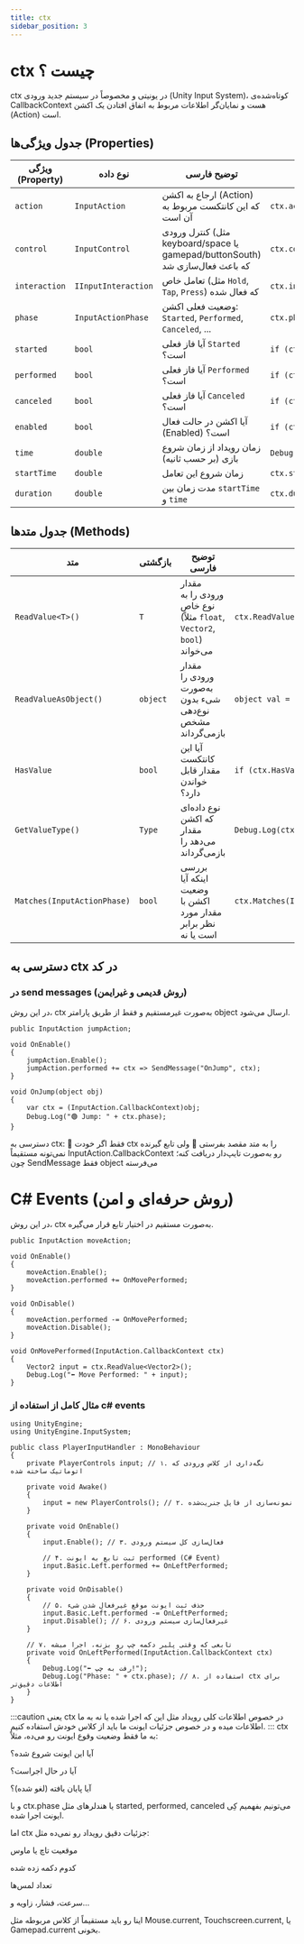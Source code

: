 ```yaml
---
title: ctx
sidebar_position: 3
---
```


# ctx چیست ؟

ctx در یونیتی و مخصوصاً در سیستم جدید ورودی (Unity Input System)، کوتاه‌شده‌ی CallbackContext هست و نمایان‌گر اطلاعات مربوط به اتفاق افتادن یک اکشن (Action) است.

## جدول ویژگی‌ها (Properties)

| ویژگی (Property) | نوع داده            | توضیح فارسی                                                                  | مثال استفاده              |
| ---------------- | ------------------- | ---------------------------------------------------------------------------- | ------------------------- |
| `action`         | `InputAction`       | ارجاع به اکشن (Action) که این کانتکست مربوط به آن است                        | `ctx.action.name`         |
| `control`        | `InputControl`      | کنترل ورودی (مثل keyboard/space یا gamepad/buttonSouth) که باعث فعال‌سازی شد | `ctx.control.displayName` |
| `interaction`    | `IInputInteraction` | تعامل خاص (مثل `Hold`, `Tap`, `Press`) که فعال شده                           | `ctx.interaction`         |
| `phase`          | `InputActionPhase`  | وضعیت فعلی اکشن: `Started`, `Performed`, `Canceled`, ...                     | `ctx.phase`               |
| `started`        | `bool`              | آیا فاز فعلی `Started` است؟                                                  | `if (ctx.started)`        |
| `performed`      | `bool`              | آیا فاز فعلی `Performed` است؟                                                | `if (ctx.performed)`      |
| `canceled`       | `bool`              | آیا فاز فعلی `Canceled` است؟                                                 | `if (ctx.canceled)`       |
| `enabled`        | `bool`              | آیا اکشن در حالت فعال (Enabled) است؟                                         | `if (ctx.action.enabled)` |
| `time`           | `double`            | زمان رویداد از زمان شروع بازی (بر حسب ثانیه)                                 | `Debug.Log(ctx.time)`     |
| `startTime`      | `double`            | زمان شروع این تعامل                                                          | `ctx.startTime`           |
| `duration`       | `double`            | مدت زمان بین `startTime` و `time`                                            | `ctx.duration`            |

## جدول متدها (Methods)

| متد                         | بازگشتی  | توضیح فارسی                                                           | مثال استفاده                              |
| --------------------------- | -------- | --------------------------------------------------------------------- | ----------------------------------------- |
| `ReadValue<T>()`            | `T`      | مقدار ورودی را به نوع خاص (مثلاً `float`, `Vector2`, `bool`) می‌خواند | `ctx.ReadValue<float>()`                  |
| `ReadValueAsObject()`       | `object` | مقدار ورودی را به‌صورت شیء بدون نوع‌دهی مشخص بازمی‌گرداند             | `object val = ctx.ReadValueAsObject()`    |
| `HasValue`                  | `bool`   | آیا این کانتکست مقدار قابل خواندن دارد؟                               | `if (ctx.HasValue)`                       |
| `GetValueType()`            | `Type`   | نوع داده‌ای که اکشن مقدار می‌دهد را بازمی‌گرداند                      | `Debug.Log(ctx.GetValueType())`           |
| `Matches(InputActionPhase)` | `bool`   | بررسی اینکه آیا وضعیت اکشن با مقدار مورد نظر برابر است یا نه          | `ctx.Matches(InputActionPhase.Performed)` |

## دسترسی به ctx در کد

### در send messages (روش قدیمی و غیرایمن)

در این روش، ctx به‌صورت غیرمستقیم و فقط از طریق پارامتر object ارسال می‌شود.

```
public InputAction jumpAction;

void OnEnable()
{
    jumpAction.Enable();
    jumpAction.performed += ctx => SendMessage("OnJump", ctx);
}

void OnJump(object obj)
{
    var ctx = (InputAction.CallbackContext)obj;
    Debug.Log("🟢 Jump: " + ctx.phase);
}

```

دسترسی به ctx:
🔶 فقط اگر خودت ctx را به متد مقصد بفرستی
🔴 ولی تابع گیرنده نمی‌تونه مستقیماً InputAction.CallbackContext رو به‌صورت تایپ‌دار دریافت کنه؛ چون SendMessage فقط object می‌فرسته

# C# Events (روش حرفه‌ای و امن)

در این روش، ctx به‌صورت مستقیم در اختیار تابع قرار می‌گیره.

```
public InputAction moveAction;

void OnEnable()
{
    moveAction.Enable();
    moveAction.performed += OnMovePerformed;
}

void OnDisable()
{
    moveAction.performed -= OnMovePerformed;
    moveAction.Disable();
}

void OnMovePerformed(InputAction.CallbackContext ctx)
{
    Vector2 input = ctx.ReadValue<Vector2>();
    Debug.Log("⬅️ Move Performed: " + input);
}

```

### مثال کامل از استفاده از c# events

```
using UnityEngine;
using UnityEngine.InputSystem;

public class PlayerInputHandler : MonoBehaviour
{
    private PlayerControls input; // ۱. نگه‌داری از کلاس ورودی که اتوماتیک ساخته شده

    private void Awake()
    {
        input = new PlayerControls(); // ۲. نمونه‌سازی از فایل جنریت‌شده
    }

    private void OnEnable()
    {
        input.Enable(); // ۳. فعال‌سازی کل سیستم ورودی

        // ۴. ثبت تابع به ایونت performed (C# Event)
        input.Basic.Left.performed += OnLeftPerformed;
    }

    private void OnDisable()
    {
        // ۵. حذف ثبت ایونت موقع غیرفعال شدن شیء
        input.Basic.Left.performed -= OnLeftPerformed;
        input.Disable(); // ۶. غیرفعال‌سازی سیستم ورودی
    }

    // ۷. تابعی که وقتی پلیر دکمه چپ رو بزنه، اجرا میشه
    private void OnLeftPerformed(InputAction.CallbackContext ctx)
    {
        Debug.Log("⬅️ رفت به چپ!");
        Debug.Log("Phase: " + ctx.phase); // ۸. استفاده از ctx برای اطلاعات دقیق‌تر
    }
}

```

:::caution
یعنی ctx در خصوص اطلاعات کلی رویداد مثل این که اجرا شده یا نه به ما اطلاعات میده و در خصوص جزئیات ایونت ما باید از کلاس خودش استفاده کنیم.
:::
ctx به ما فقط وضعیت وقوع ایونت رو می‌ده، مثلاً:

آیا این ایونت شروع شده؟

آیا در حال اجراست؟

آیا پایان یافته (لغو شده)؟

و با ctx.phase یا هندلرهای مثل started, performed, canceled می‌تونیم بفهمیم کِی ایونت اجرا شده.


 اما ctx جزئیات دقیق رویداد رو نمی‌ده
مثل:

موقعیت تاچ یا ماوس

کدوم دکمه زده شده

تعداد لمس‌ها

سرعت، فشار، زاویه و...

اینا رو باید مستقیماً از کلاس مربوطه مثل Mouse.current, Touchscreen.current, یا Gamepad.current بخونی.